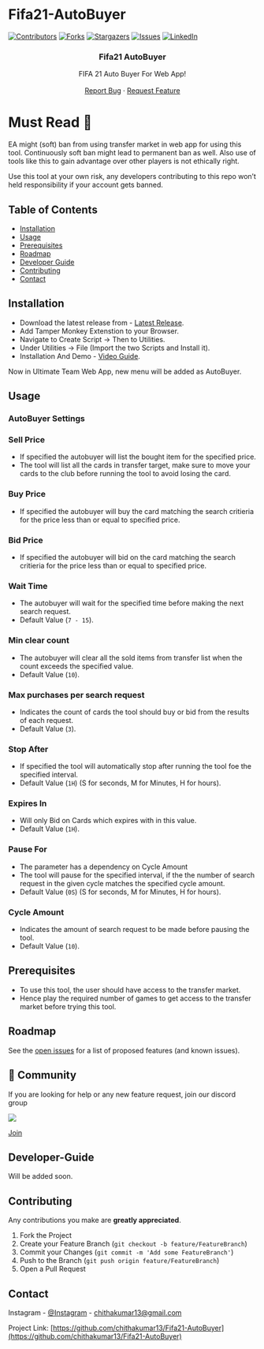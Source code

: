 # Fifa21-AutoBuyer 

[![Contributors][contributors-shield]][contributors-url]
[![Forks][forks-shield]][forks-url]
[![Stargazers][stars-shield]][stars-url]
[![Issues][issues-shield]][issues-url] 
[![LinkedIn][linkedin-shield]][linkedin-url] 
<p align="center"> 
  <h3 align="center">Fifa21 AutoBuyer</h3>

  <p align="center">
    FIFA 21 Auto Buyer For Web App!
    <br />  
    <br /> 
    <a href="https://github.com/chithakumar13/Fifa21-AutoBuyer/issues">Report Bug</a>
    ·
    <a href="https://github.com/chithakumar13/Fifa21-AutoBuyer/issues">Request Feature</a>
  
  # Must Read :no_entry_sign:
   EA might (soft) ban from using transfer market in web app for using this tool. Continuously soft ban might lead to permanent ban as well. Also use of tools like this to gain advantage over other players is not ethically right.  
   
   Use this tool at your own risk, any developers contributing to this repo won’t held responsibility if your account gets banned.
  </p>
</p>

<!-- TABLE OF CONTENTS -->
## Table of Contents

* [Installation](#installation) 
* [Usage](#Usage)
* [Prerequisites](#prerequisites) 
* [Roadmap](#Roadmap)  
* [Developer Guide](#DevGuide) 
* [Contributing](#contributing) 
* [Contact](#contact)

<!-- installation -->
## Installation  

* Download the latest release from - [Latest Release](https://github.com/chithakumar13/Fifa21-AutoBuyer/releases/).
* Add Tamper Monkey Extenstion to your Browser.
* Navigate to Create Script -> Then to Utilities.
* Under Utilities -> File (Import the two Scripts and Install it).
* Installation And Demo - [Video Guide](https://www.youtube.com/watch?v=M3Jn4FI1nUw).
 
Now in Ultimate Team Web App, new menu will be added as AutoBuyer. 

<!-- Usage -->
## Usage 

### AutoBuyer Settings

### Sell Price 
* If specified the autobuyer will list the bought item for the specified price.
* The tool will list all the cards in transfer target, make sure to move your cards to the club before running the tool to avoid losing the card. 

### Buy Price
* If specified the autobuyer will buy the card matching the search critieria for the price less than or equal to specified price.

### Bid Price
* If specified the autobuyer will bid on the card matching the search critieria for the price less than or equal to specified price.

### Wait Time
* The autobuyer will wait for the specified time before making the next search request.
* Default Value (`7 - 15`).

### Min clear count
* The autobuyer will clear all the sold items from transfer list when the count exceeds the specified value.
* Default Value (`10`).

### Max purchases per search request
* Indicates the count of cards the tool should buy or bid from the results of each request.
* Default Value (`3`).

### Stop After
* If specified the tool will automatically stop after running the tool foe the specified interval.
* Default Value (`1H`) (S for seconds, M for Minutes, H for hours).

### Expires In
* Will only Bid on Cards which expires with in this value.
* Default Value (`1H`). 

### Pause For
* The parameter has a dependency on Cycle Amount 
* The tool will pause for the specified interval, if the the number of search request in the given cycle matches the specified cycle amount.
* Default Value (`0S`) (S for seconds, M for Minutes, H for hours). 

### Cycle Amount 
* Indicates the amount of search request to be made before pausing the tool.
* Default Value (`10`). 

## Prerequisites

* To use this tool, the user should have access to the transfer market. 
* Hence play the required number of games to get access to the transfer market before trying this tool.   

<!-- ROADMAP -->
## Roadmap

See the [open issues](https://github.com/chithakumar13/Fifa21-AutoBuyer/issues) for a list of proposed features (and known issues).

## 💬 Community

If you are looking for help or any new feature request, join our discord group 

<img src="https://img.shields.io/discord/768336764447621122?color=green&label=Discord&logo=discord&logoColor=white">

<a href="https://discord.gg/cktHYmp">Join</a>

<!-- DevGuide -->
## Developer-Guide

Will be added soon.

<!-- CONTRIBUTING -->
## Contributing

Any contributions you make are **greatly appreciated**.

1. Fork the Project
2. Create your Feature Branch (`git checkout -b feature/FeatureBranch`)
3. Commit your Changes (`git commit -m 'Add some FeatureBranch'`)
4. Push to the Branch (`git push origin feature/FeatureBranch`)
5. Open a Pull Request 

<!-- CONTACT -->
## Contact

Instagram - [@Instagram](https://www.instagram.com/i_m_ck13/) - chithakumar13@gmail.com

Project Link: [https://github.com/chithakumar13/Fifa21-AutoBuyer](https://github.com/chithakumar13/Fifa21-AutoBuyer)

<!-- MARKDOWN LINKS & IMAGES --> 

[contributors-shield]: https://img.shields.io/github/contributors/chithakumar13/Fifa21-AutoBuyer.svg?style=flat-square
[contributors-url]: https://github.com/chithakumar13/Fifa21-AutoBuyer/graphs/contributors
[forks-shield]: https://img.shields.io/github/forks/chithakumar13/Fifa21-AutoBuyer.svg?style=flat-square
[forks-url]: https://github.com/chithakumar13/Fifa21-AutoBuyer/network/members
[stars-shield]: https://img.shields.io/github/stars/chithakumar13/Fifa21-AutoBuyer.svg?style=flat-square
[stars-url]: https://github.com/chithakumar13/Fifa21-AutoBuyer/stargazers
[issues-shield]: https://img.shields.io/github/issues/chithakumar13/Fifa21-AutoBuyer.svg?style=flat-square
[issues-url]: https://github.com/chithakumar13/Fifa21-AutoBuyer/issues 
[linkedin-shield]: https://img.shields.io/badge/-LinkedIn-black.svg?style=flat-square&logo=linkedin&colorB=555
[linkedin-url]: https://linkedin.com/in/chithakumar13 
